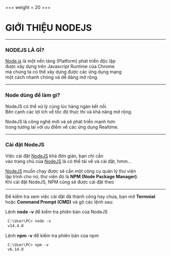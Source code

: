 +++
weight = 20
+++

# GIỚI THIỆU NODEJS

---

### NODEJS LÀ GÌ?

[Node.js](#) là một nền tảng (Platform) phát triển độc lập<br>
được xây dựng trên Javascript Runtime của Chrome<br>
mà chúng ta có thể xây dựng được các ứng dụng mạng<br>
một cách nhanh chóng và dễ dàng mở rộng.

---

### Node dùng để làm gì?

NodeJS có thể xử lý cùng lúc hàng ngàn kết nối.<br>
Bên cạnh các lợi ích về tốc độ thực thi và khả năng mở rộng.

NodeJS là công nghệ mới và sẽ phát triển mạnh hơn<br>
trong tương lai với ưu điểm về các ứng dụng Realtime.

---

### Cài đặt NodeJS

Việc cài đặt [NodeJS](https://nodejs.org) khá đơn giản, bạn chỉ cần<br> vào trang chủ của [NodeJS](https://nodejs.org) là có thể tải về và cài đặt, hmm...

[NodeJS](#) muốn chạy được sẽ cần một công cụ quản lý thư viện<br>
lập trình cho nó, thư viện đó là **NPM (Node Package Manager)**.<br>
Khi cài đặt NodeJS, NPM cũng sẽ được cài đặt theo

---

Để kiểm tra xem việc cài đặt đã thành công hay chưa, bạn mở **Termnial** hoặc **Command Prompt (CMD)** và gõ các lệnh sau:

Lệnh **node -v** để kiếm tra phiên bản của NodeJS

```markdown
 C:\User\PC> node -v
 v14.4.0
```

Lệnh **npm -v** để kiểm tra phiên bản của npm

```markdown
 C:\User\PC> npm -v
 v6.14.8 
```